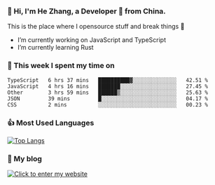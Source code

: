 ### 👋 Hi, I'm He Zhang, a Developer 🚀 from China.

This is the place where I opensource stuff and break things :rofl:

- I’m currently working on JavaScript and TypeScript
- I’m currently learning Rust

### 💪 This week I spent my time on 
<!--START_SECTION:waka-->

```text
TypeScript   6 hrs 37 mins   ██████████▓░░░░░░░░░░░░░░   42.51 %
JavaScript   4 hrs 16 mins   ███████░░░░░░░░░░░░░░░░░░   27.45 %
Other        3 hrs 59 mins   ██████▒░░░░░░░░░░░░░░░░░░   25.63 %
JSON         39 mins         █░░░░░░░░░░░░░░░░░░░░░░░░   04.17 %
CSS          2 mins          ░░░░░░░░░░░░░░░░░░░░░░░░░   00.23 %
```

<!--END_SECTION:waka-->

### 👍 Most Used Languages
[![Top Langs](https://github-readme-stats.vercel.app/api/top-langs/?username=zhanghecool&layout=compact)](https://zhanghe.cool)

### 🌈 My blog 
[![Click to enter my website](https://cdn.jsdelivr.net/gh/zhanghecool/assets/images/gif/zhanghecools.gif)](https://zhanghe.cool)
